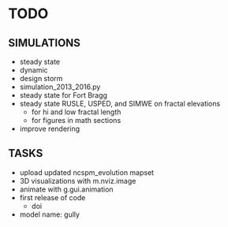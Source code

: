 # TODO

## SIMULATIONS
* steady state
* dynamic
* design storm
* simulation_2013_2016.py
* steady state for Fort Bragg
* steady state RUSLE, USPED, and SIMWE on fractal elevations
  * for hi and low fractal length
  * for figures in math sections
* improve rendering

## TASKS
* upload updated ncspm_evolution mapset
* 3D visualizations with m.nviz.image
* animate with g.gui.animation
* first release of code
    * doi
* model name: gully
